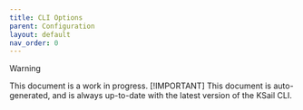 ```yaml
---
title: CLI Options
parent: Configuration
layout: default
nav_order: 0
---
```


> [!WARNING]
> This document is a work in progress.
> [!IMPORTANT]
> This document is auto-generated, and is always up-to-date with the latest version of the KSail CLI.
